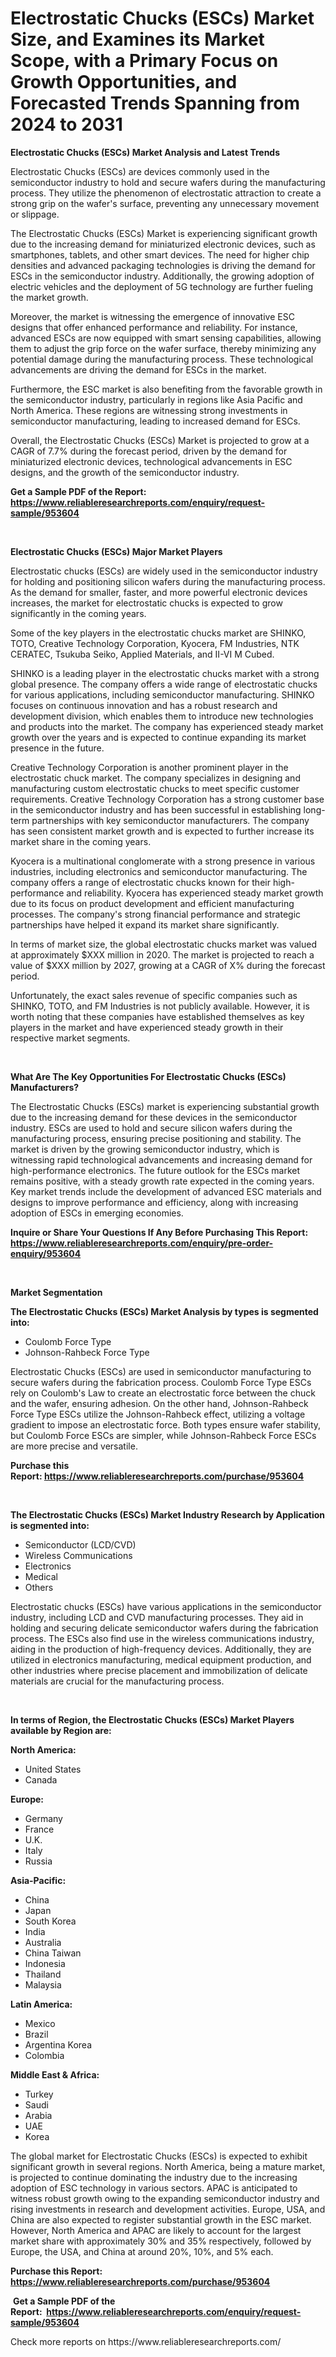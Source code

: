 <p><h1>Electrostatic Chucks (ESCs) Market Size, and Examines its Market Scope, with a Primary Focus on Growth Opportunities, and Forecasted Trends Spanning from 2024 to 2031</h1></p><p><strong>Electrostatic Chucks (ESCs) Market Analysis and Latest Trends</strong></p>
<p><p>Electrostatic Chucks (ESCs) are devices commonly used in the semiconductor industry to hold and secure wafers during the manufacturing process. They utilize the phenomenon of electrostatic attraction to create a strong grip on the wafer's surface, preventing any unnecessary movement or slippage.</p><p>The Electrostatic Chucks (ESCs) Market is experiencing significant growth due to the increasing demand for miniaturized electronic devices, such as smartphones, tablets, and other smart devices. The need for higher chip densities and advanced packaging technologies is driving the demand for ESCs in the semiconductor industry. Additionally, the growing adoption of electric vehicles and the deployment of 5G technology are further fueling the market growth.</p><p>Moreover, the market is witnessing the emergence of innovative ESC designs that offer enhanced performance and reliability. For instance, advanced ESCs are now equipped with smart sensing capabilities, allowing them to adjust the grip force on the wafer surface, thereby minimizing any potential damage during the manufacturing process. These technological advancements are driving the demand for ESCs in the market.</p><p>Furthermore, the ESC market is also benefiting from the favorable growth in the semiconductor industry, particularly in regions like Asia Pacific and North America. These regions are witnessing strong investments in semiconductor manufacturing, leading to increased demand for ESCs.</p><p>Overall, the Electrostatic Chucks (ESCs) Market is projected to grow at a CAGR of 7.7% during the forecast period, driven by the demand for miniaturized electronic devices, technological advancements in ESC designs, and the growth of the semiconductor industry.</p></p>
<p><strong>Get a Sample PDF of the Report:&nbsp; <a href="https://www.reliableresearchreports.com/enquiry/request-sample/953604">https://www.reliableresearchreports.com/enquiry/request-sample/953604</a></strong></p>
<p>&nbsp;</p>
<p><strong>Electrostatic Chucks (ESCs) Major Market Players</strong></p>
<p><p>Electrostatic chucks (ESCs) are widely used in the semiconductor industry for holding and positioning silicon wafers during the manufacturing process. As the demand for smaller, faster, and more powerful electronic devices increases, the market for electrostatic chucks is expected to grow significantly in the coming years. </p><p>Some of the key players in the electrostatic chucks market are SHINKO, TOTO, Creative Technology Corporation, Kyocera, FM Industries, NTK CERATEC, Tsukuba Seiko, Applied Materials, and II-VI M Cubed. </p><p>SHINKO is a leading player in the electrostatic chucks market with a strong global presence. The company offers a wide range of electrostatic chucks for various applications, including semiconductor manufacturing. SHINKO focuses on continuous innovation and has a robust research and development division, which enables them to introduce new technologies and products into the market. The company has experienced steady market growth over the years and is expected to continue expanding its market presence in the future.</p><p>Creative Technology Corporation is another prominent player in the electrostatic chuck market. The company specializes in designing and manufacturing custom electrostatic chucks to meet specific customer requirements. Creative Technology Corporation has a strong customer base in the semiconductor industry and has been successful in establishing long-term partnerships with key semiconductor manufacturers. The company has seen consistent market growth and is expected to further increase its market share in the coming years.</p><p>Kyocera is a multinational conglomerate with a strong presence in various industries, including electronics and semiconductor manufacturing. The company offers a range of electrostatic chucks known for their high-performance and reliability. Kyocera has experienced steady market growth due to its focus on product development and efficient manufacturing processes. The company's strong financial performance and strategic partnerships have helped it expand its market share significantly.</p><p>In terms of market size, the global electrostatic chucks market was valued at approximately $XXX million in 2020. The market is projected to reach a value of $XXX million by 2027, growing at a CAGR of X% during the forecast period.</p><p>Unfortunately, the exact sales revenue of specific companies such as SHINKO, TOTO, and FM Industries is not publicly available. However, it is worth noting that these companies have established themselves as key players in the market and have experienced steady growth in their respective market segments.</p></p>
<p>&nbsp;</p>
<p><strong>What Are The Key Opportunities For Electrostatic Chucks (ESCs) Manufacturers?</strong></p>
<p><p>The Electrostatic Chucks (ESCs) market is experiencing substantial growth due to the increasing demand for these devices in the semiconductor industry. ESCs are used to hold and secure silicon wafers during the manufacturing process, ensuring precise positioning and stability. The market is driven by the growing semiconductor industry, which is witnessing rapid technological advancements and increasing demand for high-performance electronics. The future outlook for the ESCs market remains positive, with a steady growth rate expected in the coming years. Key market trends include the development of advanced ESC materials and designs to improve performance and efficiency, along with increasing adoption of ESCs in emerging economies.</p></p>
<p><strong>Inquire or Share Your Questions If Any Before Purchasing This Report: <a href="https://www.reliableresearchreports.com/enquiry/pre-order-enquiry/953604">https://www.reliableresearchreports.com/enquiry/pre-order-enquiry/953604</a></strong></p>
<p>&nbsp;</p>
<p><strong>Market Segmentation</strong></p>
<p><strong>The Electrostatic Chucks (ESCs) Market Analysis by types is segmented into:</strong></p>
<p><ul><li>Coulomb Force Type</li><li>Johnson-Rahbeck Force Type</li></ul></p>
<p><p>Electrostatic Chucks (ESCs) are used in semiconductor manufacturing to secure wafers during the fabrication process. Coulomb Force Type ESCs rely on Coulomb's Law to create an electrostatic force between the chuck and the wafer, ensuring adhesion. On the other hand, Johnson-Rahbeck Force Type ESCs utilize the Johnson-Rahbeck effect, utilizing a voltage gradient to impose an electrostatic force. Both types ensure wafer stability, but Coulomb Force ESCs are simpler, while Johnson-Rahbeck Force ESCs are more precise and versatile.</p></p>
<p><strong>Purchase this Report:&nbsp;<a href="https://www.reliableresearchreports.com/purchase/953604">https://www.reliableresearchreports.com/purchase/953604</a></strong></p>
<p>&nbsp;</p>
<p><strong>The Electrostatic Chucks (ESCs) Market Industry Research by Application is segmented into:</strong></p>
<p><ul><li>Semiconductor (LCD/CVD)</li><li>Wireless Communications</li><li>Electronics</li><li>Medical</li><li>Others</li></ul></p>
<p><p>Electrostatic chucks (ESCs) have various applications in the semiconductor industry, including LCD and CVD manufacturing processes. They aid in holding and securing delicate semiconductor wafers during the fabrication process. The ESCs also find use in the wireless communications industry, aiding in the production of high-frequency devices. Additionally, they are utilized in electronics manufacturing, medical equipment production, and other industries where precise placement and immobilization of delicate materials are crucial for the manufacturing process.</p></p>
<p>&nbsp;</p>
<p><strong>In terms of Region, the Electrostatic Chucks (ESCs) Market Players available by Region are:</strong></p>
<p>
    <p> <strong> North America: </strong>
        <ul>
            <li>United States</li>
            <li>Canada</li>
        </ul>
        </p> 
    <p> <strong> Europe: </strong>
        <ul>
            <li>Germany</li>
            <li>France</li>
            <li>U.K.</li>
            <li>Italy</li>
            <li>Russia</li>
        </ul>
        </p> 
    <p> <strong> Asia-Pacific: </strong>
        <ul>
            <li>China</li>
            <li>Japan</li>
            <li>South Korea</li>
            <li>India</li>
            <li>Australia</li>
            <li>China Taiwan</li>
            <li>Indonesia</li>
            <li>Thailand</li>
            <li>Malaysia</li>
        </ul>
        </p> 
    <p> <strong> Latin America: </strong>
        <ul>
            <li>Mexico</li>
            <li>Brazil</li>
            <li>Argentina Korea</li>
            <li>Colombia</li>
        </ul>
        </p> 
    <p> <strong> Middle East & Africa: </strong>
        <ul>
            <li>Turkey</li>
            <li>Saudi</li>
            <li>Arabia</li>
            <li>UAE</li>
            <li>Korea</li>
        </ul>
    </p>
    </p>
<p><p>The global market for Electrostatic Chucks (ESCs) is expected to exhibit significant growth in several regions. North America, being a mature market, is projected to continue dominating the industry due to the increasing adoption of ESC technology in various sectors. APAC is anticipated to witness robust growth owing to the expanding semiconductor industry and rising investments in research and development activities. Europe, USA, and China are also expected to register substantial growth in the ESC market. However, North America and APAC are likely to account for the largest market share with approximately 30% and 35% respectively, followed by Europe, the USA, and China at around 20%, 10%, and 5% each.</p></p>
<p><strong>Purchase this Report: <a href="https://www.reliableresearchreports.com/purchase/953604">https://www.reliableresearchreports.com/purchase/953604</a></strong></p>
<p>&nbsp;<strong>Get a Sample PDF of the Report:&nbsp;&nbsp;<a href="https://www.reliableresearchreports.com/enquiry/request-sample/953604">https://www.reliableresearchreports.com/enquiry/request-sample/953604</a></strong></p>
<p><strong></strong></p>
<p>Check more reports on https://www.reliableresearchreports.com/</p>